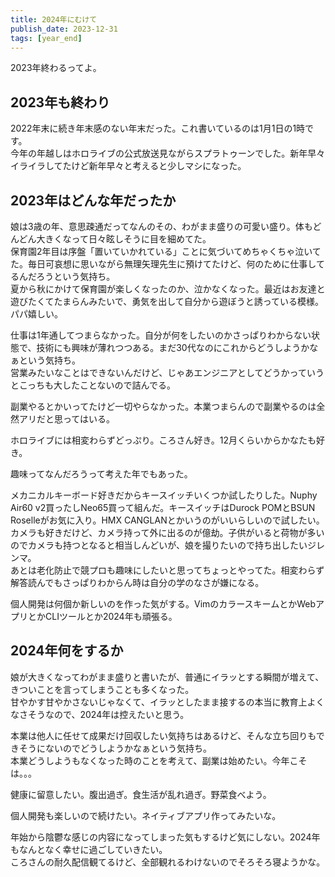 ```yaml
---
title: 2024年にむけて
publish_date: 2023-12-31
tags: [year_end]
---
```


2023年終わるってよ。

##  2023年も終わり

2022年末に続き年末感のない年末だった。これ書いているのは1月1日の1時です。  
今年の年越しはホロライブの公式放送見ながらスプラトゥーンでした。新年早々イライラしてたけど新年早々と考えると少しマシになった。

##  2023年はどんな年だったか

娘は3歳の年、意思疎通だってなんのその、わがまま盛りの可愛い盛り。体もどんどん大きくなって日々眩しそうに目を細めてた。  
保育園2年目は序盤「置いていかれている」ことに気づいてめちゃくちゃ泣いてた。毎日可哀想に思いながら無理矢理先生に預けてたけど、何のために仕事してるんだろうという気持ち。  
夏から秋にかけて保育園が楽しくなったのか、泣かなくなった。最近はお友達と遊びたくてたまらんみたいで、勇気を出して自分から遊ぼうと誘っている模様。パパ嬉しい。

仕事は1年通してつまらなかった。自分が何をしたいのかさっぱりわからない状態で、技術にも興味が薄れつつある。まだ30代なのにこれからどうしようかなぁという気持ち。  
営業みたいなことはできないんだけど、じゃあエンジニアとしてどうかっていうとこっちも大したことないので詰んでる。

副業やるとかいってたけど一切やらなかった。本業つまらんので副業やるのは全然アリだと思ってはいる。

ホロライブには相変わらずどっぷり。ころさん好き。12月くらいからかなたも好き。  

趣味ってなんだろうって考えた年でもあった。

メカニカルキーボード好きだからキースイッチいくつか試したりした。Nuphy Air60 v2買ったしNeo65買って組んだ。キースイッチはDurock POMとBSUN Roselleがお気に入り。HMX CANGLANとかいうのがいいらしいので試したい。  
カメラも好きだけど、カメラ持って外に出るのが億劫。子供がいると荷物が多いのでカメラも持つとなると相当しんどいが、娘を撮りたいので持ち出したいジレンマ。  
あとは老化防止で競プロも趣味にしたいと思ってちょっとやってた。相変わらず解答読んでもさっぱりわからん時は自分の学のなさが嫌になる。

個人開発は何個か新しいのを作った気がする。VimのカラースキームとかWebアプリとかCLIツールとか2024年も頑張る。

##  2024年何をするか

娘が大きくなってわがまま盛りと書いたが、普通にイラッとする瞬間が増えて、きついことを言ってしまうことも多くなった。  
甘やかす甘やかさないじゃなくて、イラッとしたまま接するの本当に教育上よくなさそうなので、2024年は控えたいと思う。

本業は他人に任せて成果だけ回収したい気持ちはあるけど、そんな立ち回りもできそうにないのでどうしようかなぁという気持ち。  
本業どうしようもなくなった時のことを考えて、副業は始めたい。今年こそは。。。

健康に留意したい。腹出過ぎ。食生活が乱れ過ぎ。野菜食べよう。

個人開発も楽しいので続けたい。ネイティブアプリ作ってみたいな。

年始から陰鬱な感じの内容になってしまった気もするけど気にしない。2024年もなんとなく幸せに過ごしていきたい。  
ころさんの耐久配信観てるけど、全部観れるわけないのでそろそろ寝ようかな。
